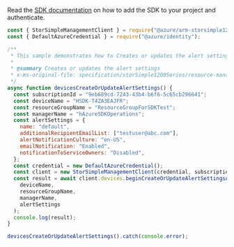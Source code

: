 Read the [SDK documentation](https://github.com/Azure/azure-sdk-for-js/blob/%40azure%2Farm-storsimple1200series_2.0.1/sdk/storsimple1200series/arm-storsimple1200series/README.md) on how to add the SDK to your project and authenticate.

```javascript
const { StorSimpleManagementClient } = require("@azure/arm-storsimple1200series");
const { DefaultAzureCredential } = require("@azure/identity");

/**
 * This sample demonstrates how to Creates or updates the alert settings
 *
 * @summary Creates or updates the alert settings
 * x-ms-original-file: specification/storSimple1200Series/resource-manager/Microsoft.StorSimple/stable/2016-10-01/examples/DevicesCreateOrUpdateAlertSettings.json
 */
async function devicesCreateOrUpdateAlertSettings() {
  const subscriptionId = "9eb689cd-7243-43b4-b6f6-5c65cb296641";
  const deviceName = "HSDK-T4ZA3EAJFR";
  const resourceGroupName = "ResourceGroupForSDKTest";
  const managerName = "hAzureSDKOperations";
  const alertSettings = {
    name: "default",
    additionalRecipientEmailList: ["testuser@abc.com"],
    alertNotificationCulture: "en-US",
    emailNotification: "Enabled",
    notificationToServiceOwners: "Disabled",
  };
  const credential = new DefaultAzureCredential();
  const client = new StorSimpleManagementClient(credential, subscriptionId);
  const result = await client.devices.beginCreateOrUpdateAlertSettingsAndWait(
    deviceName,
    resourceGroupName,
    managerName,
    alertSettings
  );
  console.log(result);
}

devicesCreateOrUpdateAlertSettings().catch(console.error);
```
